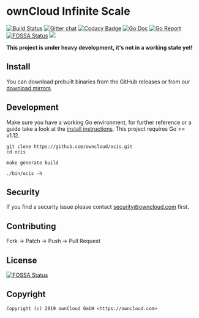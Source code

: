 # ownCloud Infinite Scale

[![Build Status](https://cloud.drone.io/api/badges/owncloud/ocis/status.svg)](https://cloud.drone.io/owncloud/ocis)
[![Gitter chat](https://badges.gitter.im/cs3org/reva.svg)](https://gitter.im/cs3org/reva)
[![Codacy Badge](https://api.codacy.com/project/badge/Grade/dc97ddfa167641d8b107e9b618823c71)](https://www.codacy.com/app/owncloud/ocis?utm_source=github.com&amp;utm_medium=referral&amp;utm_content=owncloud/ocis&amp;utm_campaign=Badge_Grade)
[![Go Doc](https://godoc.org/github.com/owncloud/ocis?status.svg)](http://godoc.org/github.com/owncloud/ocis)
[![Go Report](http://goreportcard.com/badge/github.com/owncloud/ocis)](http://goreportcard.com/report/github.com/owncloud/ocis)
[![FOSSA Status](https://app.fossa.io/api/projects/git%2Bgithub.com%2Fowncloud%2Focis.svg?type=shield)](https://app.fossa.io/projects/git%2Bgithub.com%2Fowncloud%2Focis?ref=badge_shield)
[![](https://images.microbadger.com/badges/image/owncloud/ocis.svg)](http://microbadger.com/images/owncloud/ocis "Get your own image badge on microbadger.com")

**This project is under heavy development, it's not in a working state yet!**

## Install

You can download prebuilt binaries from the GitHub releases or from our [download mirrors](http://download.owncloud.com/ocis/ocis/).

## Development

Make sure you have a working Go environment, for further reference or a guide take a look at the [install instructions](http://golang.org/doc/install.html). This project requires Go >= v1.12.

```console
git clone https://github.com/owncloud/ocis.git
cd ocis

make generate build

./bin/ocis -h
```

## Security

If you find a security issue please contact security@owncloud.com first.

## Contributing

Fork -> Patch -> Push -> Pull Request

## License

[![FOSSA Status](https://app.fossa.io/api/projects/git%2Bgithub.com%2Fowncloud%2Focis.svg?type=large)](https://app.fossa.io/projects/git%2Bgithub.com%2Fowncloud%2Focis?ref=badge_large)

## Copyright

```console
Copyright (c) 2019 ownCloud GmbH <https://owncloud.com>
```
